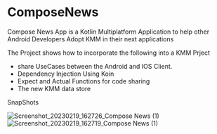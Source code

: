 # ComposeNews
Compose News App is a Kotlin Multiplatform Application to help other Android Developers Adopt KMM in their next applications 

The Project shows how to incorporate the following into a KMM Prject  
- share UseCases between the Android and IOS Client. 
- Dependency Injection Using Koin
- Expect and Actual Functions for code sharing
- The new KMM data store 

SnapShots

![Screenshot_20230219_162726_Compose News (1)](https://user-images.githubusercontent.com/37780207/219965468-28cd6a67-6c81-4ac2-b640-cd81bc5fed23.jpg)
![Screenshot_20230219_162719_Compose News (1)](https://user-images.githubusercontent.com/37780207/219965469-ba1b8c2a-cb89-43f1-a757-0735341389d3.jpg)

